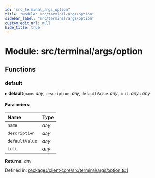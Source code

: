 ```yaml
---
id: "src_terminal_args_option"
title: "Module: src/terminal/args/option"
sidebar_label: "src/terminal/args/option"
custom_edit_url: null
hide_title: true
---
```


# Module: src/terminal/args/option

## Functions

### default

▸ **default**(`name`: *any*, `description`: *any*, `defaultValue`: *any*, `init`: *any*): *any*

#### Parameters:

Name | Type |
:------ | :------ |
`name` | *any* |
`description` | *any* |
`defaultValue` | *any* |
`init` | *any* |

**Returns:** *any*

Defined in: [packages/client-core/src/terminal/args/option.ts:1](https://github.com/xr3ngine/xr3ngine/blob/716a06460/packages/client-core/src/terminal/args/option.ts#L1)

